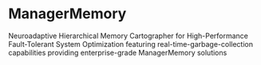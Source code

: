 # ManagerMemory
Neuroadaptive Hierarchical Memory Cartographer for High-Performance Fault-Tolerant System Optimization featuring real-time-garbage-collection capabilities providing enterprise-grade ManagerMemory solutions
